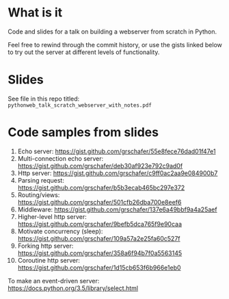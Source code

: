 # What is it

Code and slides for a talk on building a webserver from scratch in Python.

Feel free to rewind through the commit history, or use the gists linked below to try out the server at different levels of functionality.

# Slides

See file in this repo titled: `pythonweb_talk_scratch_webserver_with_notes.pdf`

# Code samples from slides

1. Echo server: <https://gist.github.com/grschafer/55e8fece76dad01f47e1>
1. Multi-connection echo server: <https://gist.github.com/grschafer/deb30af923e792c9ad0f>
1. Http server: <https://gist.github.com/grschafer/c9ff0ac2aa9e084900b7>
1. Parsing request: <https://gist.github.com/grschafer/b5b3ecab465bc297e372>
1. Routing/views: <https://gist.github.com/grschafer/501cfb26dba700e8eef6>
1. Middleware: <https://gist.github.com/grschafer/137e6a49bbf9a4a25aef>
1. Higher-level http server: <https://gist.github.com/grschafer/9befb5dca765f9e90caa>
1. Motivate concurrency (sleep): <https://gist.github.com/grschafer/109a57a2e25fa60c527f>
1. Forking http server: <https://gist.github.com/grschafer/358a6f94b7f0a5563145>
1. Coroutine http server: <https://gist.github.com/grschafer/1d15cb653f6b966e1eb0>

To make an event-driven server: <https://docs.python.org/3.5/library/select.html>
